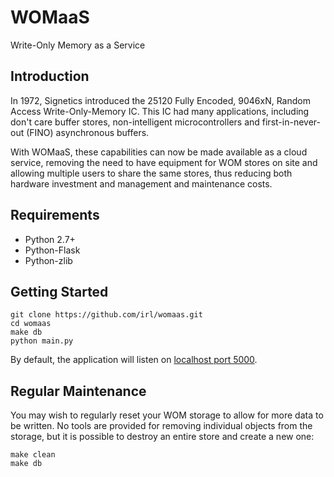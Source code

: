 # WOMaaS

Write-Only Memory as a Service

## Introduction

In 1972, Signetics introduced the 25120 Fully Encoded, 9046xN, Random Access
Write-Only-Memory IC. This IC had many applications, including don't care
buffer stores, non-intelligent microcontrollers and first-in-never-out (FINO)
asynchronous buffers.

With WOMaaS, these capabilities can now be made available as a cloud service,
removing the need to have equipment for WOM stores on site and allowing
multiple users to share the same stores, thus reducing both hardware investment
and management and maintenance costs.

## Requirements

 * Python 2.7+
 * Python-Flask
 * Python-zlib

## Getting Started

    git clone https://github.com/irl/womaas.git
    cd womaas
    make db
    python main.py

By default, the application will listen on [localhost port 5000][1].

[1]: http://localhost:5000/

## Regular Maintenance

You may wish to regularly reset your WOM storage to allow for more data to be
written. No tools are provided for removing individual objects from the
storage, but it is possible to destroy an entire store and create a new one:

    make clean
    make db

